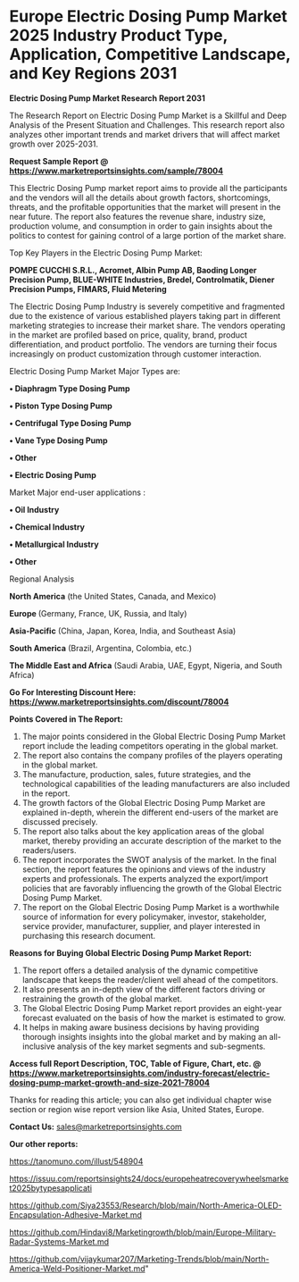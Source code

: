 # Europe Electric Dosing Pump Market 2025 Industry Product Type, Application, Competitive Landscape, and Key Regions 2031

<strong>Electric Dosing Pump Market Research Report 2031</strong>

The Research Report on Electric Dosing Pump Market is a Skillful and Deep Analysis of the Present Situation and Challenges. This research report also analyzes other important trends and market drivers that will affect market growth over 2025-2031.

<strong>Request Sample Report @ <a href=https://www.marketreportsinsights.com/sample/78004>https://www.marketreportsinsights.com/sample/78004</a></strong>

This Electric Dosing Pump market report aims to provide all the participants and the vendors will all the details about growth factors, shortcomings, threats, and the profitable opportunities that the market will present in the near future. The report also features the revenue share, industry size, production volume, and consumption in order to gain insights about the politics to contest for gaining control of a large portion of the market share.

Top Key Players in the Electric Dosing Pump Market:

<strong>POMPE CUCCHI S.R.L., Acromet, Albin Pump AB, Baoding Longer Precision Pump, BLUE-WHITE Industries, Bredel, Controlmatik, Diener Precision Pumps, FIMARS, Fluid Metering</strong>

The Electric Dosing Pump Industry is severely competitive and fragmented due to the existence of various established players taking part in different marketing strategies to increase their market share. The vendors operating in the market are profiled based on price, quality, brand, product differentiation, and product portfolio. The vendors are turning their focus increasingly on product customization through customer interaction.

Electric Dosing Pump Market Major Types are:

<strong>• Diaphragm Type Dosing Pump

• Piston Type Dosing Pump

• Centrifugal Type Dosing Pump

• Vane Type Dosing Pump

• Other

• Electric Dosing Pump</strong>

Market Major end-user applications :

<strong>• Oil Industry

• Chemical Industry

• Metallurgical Industry

• Other</strong>

Regional Analysis

</u><strong><b>North America</b></strong> (the United States, Canada, and Mexico)

<strong><b>Europe </b></strong>(Germany, France, UK, Russia, and Italy)

<strong><b>Asia-Pacific</b></strong> (China, Japan, Korea, India, and Southeast Asia)

<strong><b>South America</b></strong> (Brazil, Argentina, Colombia, etc.)

<strong><b>The Middle East and Africa</b></strong> (Saudi Arabia, UAE, Egypt, Nigeria, and South Africa)

<strong>Go For Interesting Discount Here: <a href=https://www.marketreportsinsights.com/discount/78004>https://www.marketreportsinsights.com/discount/78004</a></strong>

<strong>Points Covered in The Report:</strong>
<ol>
  <li>The major points considered in the Global Electric Dosing Pump Market report include the leading competitors operating in the global market.</li>
  <li>The report also contains the company profiles of the players operating in the global market.</li>
  <li>The manufacture, production, sales, future strategies, and the technological capabilities of the leading manufacturers are also included in the report.</li>
  <li>The growth factors of the Global Electric Dosing Pump Market are explained in-depth, wherein the different end-users of the market are discussed precisely.</li>
  <li>The report also talks about the key application areas of the global market, thereby providing an accurate description of the market to the readers/users.</li>
  <li>The report incorporates the SWOT analysis of the market. In the final section, the report features the opinions and views of the industry experts and professionals. The experts analyzed the export/import policies that are favorably influencing the growth of the Global Electric Dosing Pump Market.</li>
  <li>The report on the Global Electric Dosing Pump Market is a worthwhile source of information for every policymaker, investor, stakeholder, service provider, manufacturer, supplier, and player interested in purchasing this research document.</li>
</ol>
<strong>Reasons for Buying Global Electric Dosing Pump Market Report:</strong>

<ol>
  <li>The report offers a detailed analysis of the dynamic competitive landscape that keeps the reader/client well ahead of the competitors.</li>
  <li>It also presents an in-depth view of the different factors driving or restraining the growth of the global market.</li>
  <li>The Global Electric Dosing Pump Market report provides an eight-year forecast evaluated on the basis of how the market is estimated to grow.</li>
  <li>It helps in making aware business decisions by having providing thorough insights insights into the global market and by making an all-inclusive analysis of the key market segments and sub-segments.</li>
</ol>
<strong>Access full Report Description, TOC, Table of Figure, Chart, etc. @ <a href=https://www.marketreportsinsights.com/industry-forecast/electric-dosing-pump-market-growth-and-size-2021-78004>https://www.marketreportsinsights.com/industry-forecast/electric-dosing-pump-market-growth-and-size-2021-78004</a></strong>


Thanks for reading this article; you can also get individual chapter wise section or region wise report version like Asia, United States, Europe.

<strong>Contact Us:</strong>
sales@marketreportsinsights.com

<strong>Our other reports:</strong>

<a href=https://tanomuno.com/illust/548904>https://tanomuno.com/illust/548904</a>

<a href=https://issuu.com/reportsinsights24/docs/europeheatrecoverywheelsmarket2025bytypesapplicati>https://issuu.com/reportsinsights24/docs/europeheatrecoverywheelsmarket2025bytypesapplicati</a>

<a href=https://github.com/Siya23553/Research/blob/main/North-America-OLED-Encapsulation-Adhesive-Market.md>https://github.com/Siya23553/Research/blob/main/North-America-OLED-Encapsulation-Adhesive-Market.md</a>

<a href=https://github.com/Hindavi8/Marketingrowth/blob/main/Europe-Military-Radar-Systems-Market.md>https://github.com/Hindavi8/Marketingrowth/blob/main/Europe-Military-Radar-Systems-Market.md</a>

<a href=https://github.com/vijaykumar207/Marketing-Trends/blob/main/North-America-Weld-Positioner-Market.md>https://github.com/vijaykumar207/Marketing-Trends/blob/main/North-America-Weld-Positioner-Market.md</a>"
